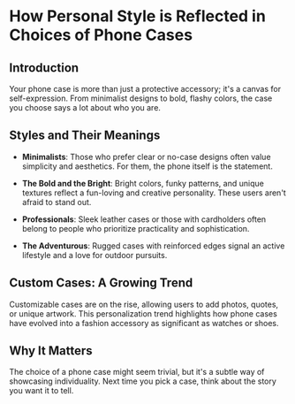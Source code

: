 # How Personal Style is Reflected in Choices of Phone Cases

## Introduction
Your phone case is more than just a protective accessory; it's a canvas for self-expression. From minimalist designs to bold, flashy colors, the case you choose says a lot about who you are.

## Styles and Their Meanings

* **Minimalists**: Those who prefer clear or no-case designs often value simplicity and aesthetics. For them, the phone itself is the statement.

* **The Bold and the Bright**: Bright colors, funky patterns, and unique textures reflect a fun-loving and creative personality. These users aren't afraid to stand out.

* **Professionals**: Sleek leather cases or those with cardholders often belong to people who prioritize practicality and sophistication.

* **The Adventurous**: Rugged cases with reinforced edges signal an active lifestyle and a love for outdoor pursuits.

## Custom Cases: A Growing Trend
Customizable cases are on the rise, allowing users to add photos, quotes, or unique artwork. This personalization trend highlights how phone cases have evolved into a fashion accessory as significant as watches or shoes.

## Why It Matters
The choice of a phone case might seem trivial, but it's a subtle way of showcasing individuality. Next time you pick a case, think about the story you want it to tell.
